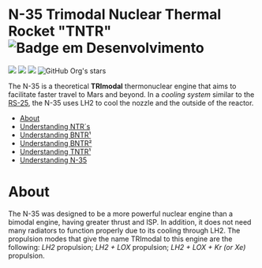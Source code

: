 # N-35 Trimodal Nuclear Thermal Rocket "TNTR" ![Badge em Desenvolvimento](http://img.shields.io/static/v1?label=Develop%20stage&message=%2035pvd&color=GREEN&style=for-the-badge)
 <img src="https://img.shields.io/badge/License-GPL_3.0-blue"> <img src="https://img.shields.io/badge/List_of_projects-here-red"> <img src="https://img.shields.io/badge/PDFs-here-8A2BE2"> ![GitHub Org's stars](https://img.shields.io/github/stars/MaybeATerraformer?style=social)

The N-35 is a theoretical **TRImodal** thermonuclear engine that aims to facilitate faster travel to Mars and beyond. In a *cooling system* similar to the [RS-25](https://www.nasa.gov/wp-content/uploads/2015/03/rs25_engines_handout_031016.pdf), the N-35 uses LH2 to cool the nozzle and the outside of the reactor.

* [About](https://ntrs.nasa.gov/api/citations/20130012505/downloads/20130012505.pdf)
* [Understanding NTR´s](https://ntrs.nasa.gov/api/citations/20130012505/downloads/20130012505.pdf)
* [Understanding BNTR¹](https://ntrs.nasa.gov/api/citations/20140016833/downloads/20140016833.pdf)
* [Understanding BNTR²](https://ntrs.nasa.gov/api/citations/20040182399/downloads/20040182399.pdf)
* [Understanding TNTR¹](https://scispace.com/pdf/triton-a-trimodal-capable-thrust-optimized-nuclear-1htoly0jgm.pdf)
* [Understanding N-35](https://ntrs.nasa.gov/api/citations/20130012505/downloads/20130012505.pdf)

# About 
The N-35 was designed to be a more powerful nuclear engine than a bimodal engine, having greater thrust and ISP. In addition, it does not need many radiators to function properly due to its cooling through LH2. The propulsion modes that give the name TRImodal to this engine are the following: *LH2* propulsion; *LH2 + LOX* propulsion; *LH2 + LOX + Kr (or Xe)* propulsion.
